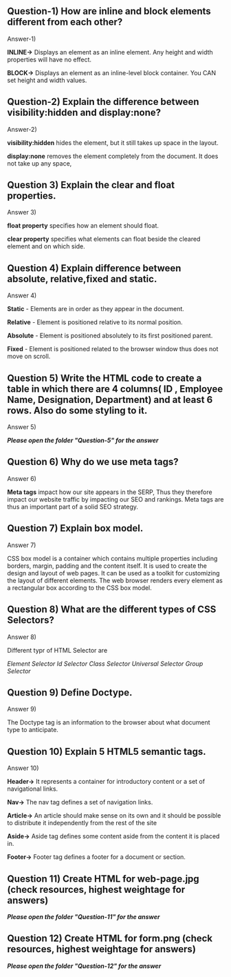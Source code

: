 ## Question-1) How are inline and block elements different from each other?

Answer-1)

**INLINE->** Displays an element as an inline element. Any height and width properties will have no effect.

**BLOCK->** Displays an element as an inline-level block container. You CAN set height and width values.

## Question-2) Explain the difference between visibility:hidden and display:none?

Answer-2)

**visibility:hidden** hides the element, but it still takes up space in the layout.

**display:none** removes the element completely from the document. It does not take up any space,

## Question 3) Explain the clear and float properties.

Answer 3)

**float property** specifies how an element should float.

**clear property** specifies what elements can float beside the cleared element and on which side.

## Question 4) Explain difference between absolute, relative,fixed and static.

Answer 4)

**Static** - Elements are in order as they appear in the document.

**Relative** - Element is positioned relative to its normal position.

**Absolute** - Element is positioned absolutely to its first positioned parent.

**Fixed** - Element is positioned related to the browser window thus does not move on scroll.

## Question 5) Write the HTML code to create a table in which there are 4 columns( ID , Employee Name, Designation, Department) and at least 6 rows. Also do some styling to it.

Answer 5)

**_Please open the folder "Question-5" for the answer_**

## Question 6) Why do we use meta tags?

Answer 6)

**Meta tags** impact how our site appears in the SERP, Thus they therefore impact our website traffic by impacting our SEO and rankings. Meta tags are thus an important part of a solid SEO strategy.

## Question 7) Explain box model.

Answer 7)

CSS box model is a container which contains multiple properties including borders, margin, padding and the content itself. It is used to create the design and layout of web pages. It can be used as a toolkit for customizing the layout of different elements. The web browser renders every element as a rectangular box according to the CSS box model.

## Question 8) What are the different types of CSS Selectors? 

Answer 8)

Different typr of HTML Selector are

_Element Selector_
_Id Selector_
_Class Selector_
_Universal Selector_
_Group Selector_

## Question 9) Define Doctype.

Answer 9)

The Doctype tag is an information to the browser about what document type to anticipate.

## Question 10) Explain 5 HTML5 semantic tags.

Answer 10)

**Header->** It represents a container for introductory content or a set of navigational links.

**Nav->** The nav tag defines a set of navigation links.

**Article->** An article should make sense on its own and it should be possible to distribute it independently from the rest of the site

**Aside->** Aside tag defines some content aside from the content it is placed in.

**Footer->** Footer tag defines a footer for a document or section.

## Question 11) Create HTML for web-page.jpg (check resources, highest weightage for answers)

**_Please open the folder "Question-11" for the answer_**

## Question 12) Create HTML for form.png (check resources, highest weightage for answers)

**_Please open the folder "Question-12" for the answer_**


